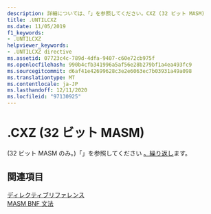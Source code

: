 ```yaml
---
description: 詳細については、「」を参照してください。CXZ (32 ビット MASM)
title: .UNTILCXZ
ms.date: 11/05/2019
f1_keywords:
- .UNTILCXZ
helpviewer_keywords:
- .UNTILCXZ directive
ms.assetid: 07723c4c-789d-4dfa-9407-c60e72cb975f
ms.openlocfilehash: 990b4cfb341996a5af56e28b279bf1a4ea493fc9
ms.sourcegitcommit: d6af41e42699628c3e2e6063ec7b03931a49a098
ms.translationtype: MT
ms.contentlocale: ja-JP
ms.lasthandoff: 12/11/2020
ms.locfileid: "97130925"
---
```

# <a name="untilcxz-32-bit-masm"></a>.CXZ (32 ビット MASM)

(32 ビット MASM のみ。)「」を参照してください [。繰り返し](dot-repeat.md)ます。

## <a name="see-also"></a>関連項目

[ディレクティブリファレンス](directives-reference.md)\
[MASM BNF 文法](masm-bnf-grammar.md)
